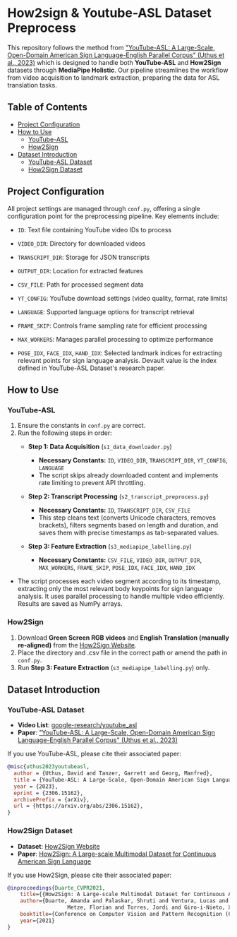 # How2sign & Youtube-ASL Dataset Preprocess <!-- omit from toc -->

This repository follows the method from ["YouTube-ASL: A Large-Scale, Open-Domain American Sign Language-English Parallel Corpus" (Uthus et al., 2023)](https://arxiv.org/abs/2306.15162) which is designed to handle both **YouTube-ASL** and **How2Sign** datasets through **MediaPipe Holistic**. Our pipeline streamlines the workflow from video acquisition to landmark extraction, preparing the data for ASL translation tasks.

## Table of Contents<!-- omit from toc -->

- [Project Configuration](#project-configuration)
- [How to Use](#how-to-use)
  - [YouTube-ASL](#youtube-asl)
  - [How2Sign](#how2sign)
- [Dataset Introduction](#dataset-introduction)
  - [YouTube-ASL Dataset](#youtube-asl-dataset)
  - [How2Sign Dataset](#how2sign-dataset)

## Project Configuration

All project settings are managed through `conf.py`, offering a single configuration point for the preprocessing pipeline. Key elements include:

- `ID`: Text file containing YouTube video IDs to process
- `VIDEO_DIR`: Directory for downloaded videos
- `TRANSCRIPT_DIR`: Storage for JSON transcripts
- `OUTPUT_DIR`: Location for extracted features
- `CSV_FILE`: Path for processed segment data

- `YT_CONFIG`: YouTube download settings (video quality, format, rate limits)
- `LANGUAGE`: Supported language options for transcript retrieval
- `FRAME_SKIP`: Controls frame sampling rate for efficient processing
- `MAX_WORKERS`: Manages parallel processing to optimize performance

- `POSE_IDX`, `FACE_IDX`, `HAND_IDX`: Selected landmark indices for extracting relevant points for sign language analysis. Devault value is the index defined in YouTube-ASL Dataset's research paper.

## How to Use

### YouTube-ASL
1. Ensure the constants in `conf.py` are correct.
2. Run the following steps in order:
   - **Step 1: Data Acquisition** (`s1_data_downloader.py`)
     - **Necessary Constants:** `ID`, `VIDEO_DIR`, `TRANSCRIPT_DIR`, `YT_CONFIG`, `LANGUAGE`
     - The script skips already downloaded content and implements rate limiting to prevent API throttling.

   - **Step 2: Transcript Processing** (`s2_transcript_preprocess.py`)
     - **Necessary Constants:** `ID`, `TRANSCRIPT_DIR`, `CSV_FILE`
     - This step cleans text (converts Unicode characters, removes brackets), filters segments based on length and duration, and saves them with precise timestamps as tab-separated values.

   - **Step 3: Feature Extraction** (`s3_mediapipe_labelling.py`)
     - **Necessary Constants:** `CSV_FILE`, `VIDEO_DIR`, `OUTPUT_DIR`, `MAX_WORKERS`, `FRAME_SKIP`, `POSE_IDX`, `FACE_IDX`, `HAND_IDX`
- The script processes each video segment according to its timestamp, extracting only the most relevant body keypoints for sign language analysis. It uses parallel processing to handle multiple video efficiently. Results are saved as NumPy arrays.

### How2Sign
1. Download **Green Screen RGB videos** and **English Translation (manually re-aligned)** from the [How2Sign Website](https://how2sign.github.io/).
2. Place the directory and .csv file in the correct path or amend the path in `conf.py`.
3. Run **Step 3: Feature Extraction** (`s3_mediapipe_labelling.py`) only.

## Dataset Introduction

### YouTube-ASL Dataset
- **Video List**: [google-research/youtube_asl](https://github.com/google-research/google-research/blob/master/youtube_asl/README.md)
- **Paper**: ["YouTube-ASL: A Large-Scale, Open-Domain American Sign Language-English Parallel Corpus" (Uthus et al., 2023)](https://arxiv.org/abs/2306.15162)

If you use YouTube-ASL, please cite their associated paper:

```bibtex
@misc{uthus2023youtubeasl,
  author = {Uthus, David and Tanzer, Garrett and Georg, Manfred},
  title = {YouTube-ASL: A Large-Scale, Open-Domain American Sign Language-English Parallel Corpus},
  year = {2023},
  eprint = {2306.15162},
  archivePrefix = {arXiv},
  url = {https://arxiv.org/abs/2306.15162},
}
```

### How2Sign Dataset
- **Dataset**: [How2Sign Website](https://how2sign.github.io/)
- **Paper**: [How2Sign: A Large-scale Multimodal Dataset for Continuous American Sign Language](https://openaccess.thecvf.com/content/CVPR2021/html/Duarte_How2Sign_A_Large-Scale_Multimodal_Dataset_for_Continuous_American_Sign_Language_CVPR_2021_paper.html)

If you use How2Sign, please cite their associated paper:

```bibtex
@inproceedings{Duarte_CVPR2021,
    title={{How2Sign: A Large-scale Multimodal Dataset for Continuous American Sign Language}},
    author={Duarte, Amanda and Palaskar, Shruti and Ventura, Lucas and Ghadiyaram, Deepti and DeHaan, Kenneth and
                   Metze, Florian and Torres, Jordi and Giro-i-Nieto, Xavier},
    booktitle={Conference on Computer Vision and Pattern Recognition (CVPR)},
    year={2021}
}
```
